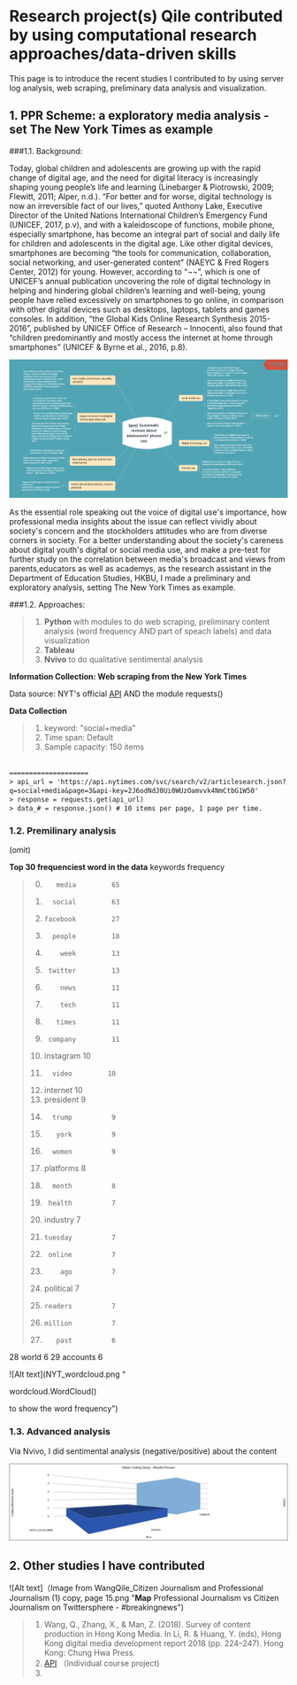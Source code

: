 # Research project(s) Qile contributed by using computational research approaches/data-driven skills

This page is to introduce the recent studies I contributed to by using server log analysis, web scraping, preliminary data analysis and visualization.

## 1. PPR Scheme: a exploratory media analysis - set The New York Times as example

###1.1. Background: 
  
  Today, global children and adolescents are growing up with the rapid change of digital age, and the need for digital literacy is increasingly shaping young people’s life and learning (Linebarger & Piotrowski, 2009; Flewitt, 2011; Alper, n.d.). “For better and for worse, digital technology is now an irreversible fact of our lives,” quoted Anthony Lake, Executive Director of the United Nations International Children’s Emergency Fund (UNICEF, 2017, p.v), and with a kaleidoscope of functions, mobile phone, especially smartphone, has become an integral part of social and daily life for children and adolescents in the digital age. Like other digital devices, smartphones are becoming “the tools for communication, collaboration, social networking, and user-generated content” (NAEYC & Fred Rogers Center, 2012) for young. However, according to “¬¬”, which is one of UNICEF’s annual publication uncovering the role of digital technology in helping and hindering global children’s learning and well-being, young people have relied excessively on smartphones to go online, in comparison with other digital devices such as desktops, laptops, tablets and games consoles.  In addition, “the Global Kids Online Research Synthesis 2015-2016”, published by UNICEF Office of Research – Innocenti, also found that “children predominantly and mostly access the internet at home through smartphones” (UNICEF & Byrne et al., 2016, p.8).  
 
 ![Alt text](https://github.com/HattyW0724/HattyW.github.io/blob/master/%5Bgap%5D%20Systematic%20reviews%20about%20adolescents'%20phone%20use%20.png "Literature review about the academic's concerns")

  
  As the essential role speaking out the voice of digital use's importance, how professional media insights about the issue can reflect vividly about society's concern and the stockholders attitudes who are from diverse corners in society.
  For a better understanding about the society's careness about digital youth's digital or social media use, and make a pre-test for further study on the correlation between media's broadcast and views from parents,educators as well as academys, as the research assistant in the Department of Education Studies, HKBU, I made a preliminary and exploratory analysis, setting The New York Times as example.
  
###1.2. Approaches:

> 1.   **Python** with modules to do web scraping, preliminary content analysis (word frequency AND part of speach labels) and data visualization
> 2.   **Tableau**
> 3.   **Nvivo** to do qualitative sentimental analysis


**Information Collection: Web scraping from the New York Times**

Data source: NYT's official <a href="https://developer.nytimes.com/">API</a> AND the module requests()

******Data Collection******
> 1.  keyword: "social+media"
> 2.  Time span: Default
> 3.  Sample capacity: 150 items

<pre><code>
====================
&gt; api_url = 'https://api.nytimes.com/svc/search/v2/articlesearch.json?q=social+media&page=3&api-key=2J6odNdJ0Ui0WUzOamvvk4NmCtbG1W50'
&gt; response = requests.get(api_url)
&gt; data_# = response.json() # 10 items per page, 1 page per time.
</code></pre>


### 1.2. Premilinary analysis

(omit)

**Top 30 frequenciest word in the data**
 keywords  frequency
> 0.        media         65
> 1.       social         63
> 2.     facebook         27
> 3.       people         18
> 4.         week         13
> 5.      twitter         13
> 6.         news         11
> 7.         tech         11
> 8.        times         11
> 9.      company         11
> 10.   instagram         10
> 11.       video         10
> 12.    internet         10
> 13.   president          9
> 14.       trump          9
> 15.        york          9
> 16.       women          9
> 17.   platforms          8
> 18.       month          8
> 19.      health          7
> 20.    industry          7
> 21.     tuesday          7
> 22.      online          7
> 23.         ago          7
> 24.   political          7
> 25.     readers          7
> 26.     million          7
> 27.        past          6
28       world          6
29    accounts          6

![Alt text](NYT_wordcloud.png “<p>wordcloud.WordCloud()</p> to show the word frequency")


### 1.3. Advanced analysis

Via Nvivo, I did sentimental analysis (negative/positive) about the content 

![Alt text](https://github.com/HattyW0724/HattyW.github.io/blob/master/Matrix%20Coding%20Query%20-%20Results%20Preview%20.jpg "Sentimental analysis via Nvivo")
  

## 2. Other studies I have contributed

![Alt text]（Image from WangQile_Citizen Journalism and Professional Journalism (1) copy, page 15.png "**Map** Professional Journalism vs Citizen Journalism on Twittersphere - #breakingnews")

> 1.  Wang, Q., Zhang, X., & Man, Z. (2018). Survey of content production in Hong Kong Media.
In Li, R. & Huang, Y. (eds), Hong Kong digital media development report 2018 (pp. 224–247). Hong Kong: Chung Hwa Press.
> 2.   <a href="https://github.com/HattyW0724/HattyW.github.io/blob/master/WANG%20Qile%20_PJ%26CJ.pdf">API</a> （Individual course project)
> 3.  
